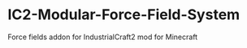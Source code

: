 IC2-Modular-Force-Field-System
==============================

Force fields addon for IndustrialCraft2 mod for Minecraft